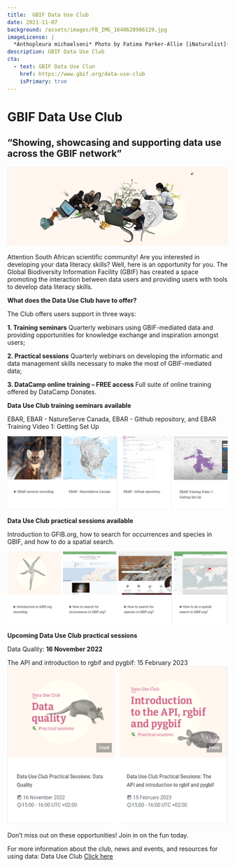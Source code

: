 ```yaml
---
title:  GBIF Data Use Club
date: 2021-11-07
background: /assets/images/FB_IMG_1640620986129.jpg
imageLicense: |
  *Anthopleura michaelseni* Photo by Fatima Parker-Allie [iNaturalist](https://www.inaturalist.org/observations/20856021) (CC BY-NC)
description: GBIF Data Use Club
cta:
  - text: GBIF Data Use Clun
    href: https://www.gbif.org/data-use-club
    isPrimary: true
---
```

# GBIF Data Use Club
## “Showing, showcasing and supporting data use across the GBIF network”

![GBIF Data Use Club](/assets/images/Figure%201%20M.jpg) 

Attention South African scientific community! Are you interested in developing your data literacy skills? Well, here is an opportunity for you.
The Global Biodiversity Information Facility (GBIF) has created a space promoting the interaction between data users and providing users with tools
to develop data literacy skills. 

**What does the Data Use Club have to offer?**

The Club offers users support in three ways:

  **1.	Training seminars**
  Quarterly webinars using GBIF-mediated data and providing opportunities for knowledge exchange and inspiration amongst users;

  **2.	Practical sessions**
  Quarterly webinars on developing the informatic and data management skills necessary to make the most of GBIF-mediated data;

  **3.	DataCamp online training – FREE access**
  Full suite of online training offered by DataCamp Donates.

**Data Use Club training seminars available**

EBAR, EBAR - NatureServe Canada, EBAR - Github repository, and EBAR Training Video 1: Getting Set Up

![Training seminars](/assets/images/Figure%202%20M.png)

**Data Use Club practical sessions available**

Introduction to GFIB.org, how to search for occurrences and species in GBIF, and how to do a spatial search. 

![Practical sessions](/assets/images/Figure%203%20M.png)

**Upcoming Data Use Club practical sessions**

Data Quality: **16 November 2022**

The API and introduction to rgbif and pygbif: 15 February 2023
![Upcoming practical sessions](/assets/images/Figure%204%20M.png)

Don’t miss out on these opportunities! Join in on the fun today.

For more information about the club, news and events, and resources for using data: Data Use Club [Click here](https://www.gbif.org/data-use-club)
